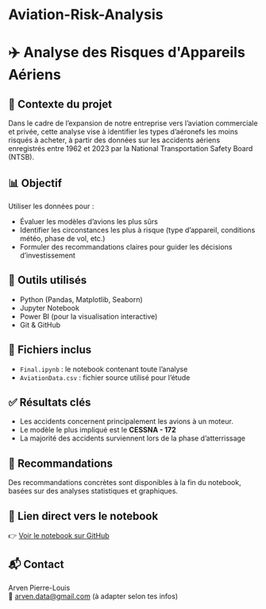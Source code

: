 # Aviation-Risk-Analysis
# ✈️ Analyse des Risques d'Appareils Aériens

## 📌 Contexte du projet
Dans le cadre de l’expansion de notre entreprise vers l’aviation commerciale et privée, cette analyse vise à identifier les types d’aéronefs les moins risqués à acheter, à partir des données sur les accidents aériens enregistrés entre 1962 et 2023 par la National Transportation Safety Board (NTSB).

## 📊 Objectif
Utiliser les données pour :
- Évaluer les modèles d’avions les plus sûrs
- Identifier les circonstances les plus à risque (type d’appareil, conditions météo, phase de vol, etc.)
- Formuler des recommandations claires pour guider les décisions d’investissement

## 🧰 Outils utilisés
- Python (Pandas, Matplotlib, Seaborn)
- Jupyter Notebook
- Power BI (pour la visualisation interactive)
- Git & GitHub

## 📁 Fichiers inclus
- `Final.ipynb` : le notebook contenant toute l’analyse
- `AviationData.csv` : fichier source utilisé pour l’étude

## ✅ Résultats clés
- Les accidents concernent principalement les avions à un moteur.
- Le modèle le plus impliqué est le **CESSNA - 172**
- La majorité des accidents surviennent lors de la phase d’atterrissage

## 📢 Recommandations
Des recommandations concrètes sont disponibles à la fin du notebook, basées sur des analyses statistiques et graphiques.

## 📎 Lien direct vers le notebook
👉 [Voir le notebook sur GitHub](./Final.ipynb)

## 📬 Contact
Arven Pierre-Louis  
📧 arven.data@gmail.com (à adapter selon tes infos)
